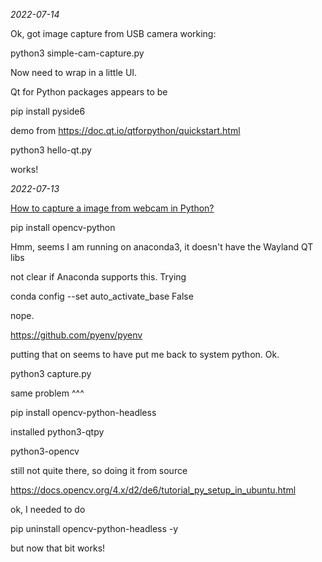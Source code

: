 _2022-07-14_

Ok, got image capture from USB camera working:

python3 simple-cam-capture.py

Now need to wrap in a little UI.

Qt for Python packages appears to be

pip install pyside6

demo from https://doc.qt.io/qtforpython/quickstart.html

python3 hello-qt.py

works!

_2022-07-13_

[How to capture a image from webcam in Python?](https://www.geeksforgeeks.org/how-to-capture-a-image-from-webcam-in-python/)

pip install opencv-python

Hmm, seems I am running on anaconda3, it doesn't have the Wayland QT libs

not clear if Anaconda supports this. Trying

conda config --set auto_activate_base False

nope.

https://github.com/pyenv/pyenv

putting that on seems to have put me back to system python. Ok.

python3 capture.py

same problem ^^^

pip install opencv-python-headless

installed python3-qtpy

python3-opencv

still not quite there, so doing it from source

https://docs.opencv.org/4.x/d2/de6/tutorial_py_setup_in_ubuntu.html

ok, I needed to do

pip uninstall opencv-python-headless -y

but now that bit works!
